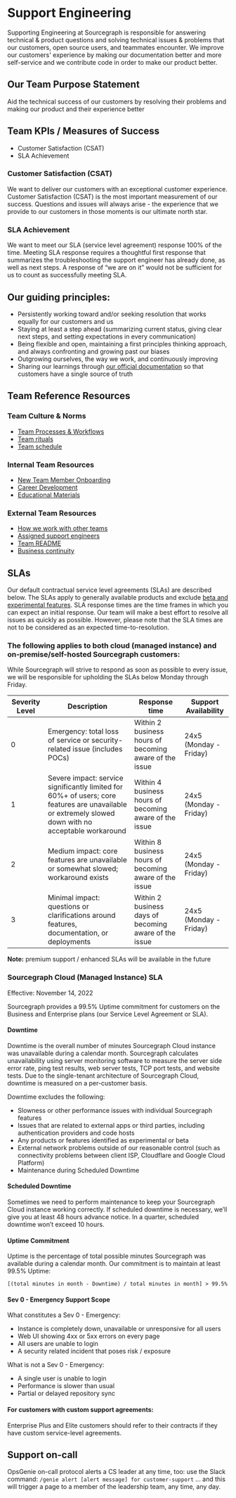 # Support Engineering

Supporting Engineering at Sourcegraph is responsible for answering technical & product questions and solving technical issues & problems that our customers, open source users, and teammates encounter. We improve our customers' experience by making our documentation better and more self-service and we contribute code in order to make our product better.

## Our Team Purpose Statement

Aid the technical success of our customers by resolving their problems and making our product and their experience better

## Team KPIs / Measures of Success

- Customer Satisfaction (CSAT)
- SLA Achievement

### Customer Satisfaction (CSAT)

We want to deliver our customers with an exceptional customer experience. Customer Satisfaction (CSAT) is the most important measurement of our success. Questions and issues will always arise - the experience that we provide to our customers in those moments is our ultimate north star.

### SLA Achievement

We want to meet our SLA (service level agreement) response 100% of the time. Meeting SLA response requires a thoughtful first response that summarizes the troubleshooting the support engineer has already done, as well as next steps. A response of “we are on it” would not be sufficient for us to count as successfully meeting SLA.

## Our guiding principles:

- Persistently working toward and/or seeking resolution that works equally for our customers and us
- Staying at least a step ahead (summarizing current status, giving clear next steps, and setting expectations in every communication)
- Being flexible and open, maintaining a first principles thinking approach, and always confronting and growing past our biases
- Outgrowing ourselves, the way we work, and continuously improving
- Sharing our learnings through [our official documentation](https://docs.sourcegraph.com/) so that customers have a single source of truth

## Team Reference Resources

### Team Culture & Norms

- [Team Processes & Workflows](process/index.md)
- [Team rituals](team-culture/index.md)
- [Team schedule](process/support-schedule.md)

### Internal Team Resources

- [New Team Member Onboarding](onboarding/index.md)
- [Career Development](career-growth/index.md)
- [Educational Materials](process/enablement/index.md)

### External Team Resources

- [How we work with other teams](process/engaging-other-teams.md)
- [Assigned support engineers](team/assigned-app-eng.md)
- [Team README](team/index.md)
- [Business continuity](process/business-continuity-plan.md)

## SLAs

Our default contractual service level agreements (SLAs) are described below. The SLAs apply to generally available products and exclude [beta and experimental features](https://docs.sourcegraph.com/admin/beta_and_experimental_features). SLA response times are the time frames in which you can expect an initial response. Our team will make a best effort to resolve all issues as quickly as possible. However, please note that the SLA times are not to be considered as an expected time-to-resolution.

### The following applies to both cloud (managed instance) and on-premise/self-hosted Sourcegraph customers:

While Sourcegraph will strive to respond as soon as possible to every issue, we will be responsible for upholding the SLAs below Monday through Friday.

| Severity Level | Description                                                                                                                                          | Response time                                          | Support Availability   |
| -------------- | ---------------------------------------------------------------------------------------------------------------------------------------------------- | ------------------------------------------------------ | ---------------------- |
| 0              | Emergency: total loss of service or security-related issue (includes POCs)                                                                           | Within 2 business hours of becoming aware of the issue | 24x5 (Monday - Friday) |
| 1              | Severe impact: service significantly limited for 60%+ of users; core features are unavailable or extremely slowed down with no acceptable workaround | Within 4 business hours of becoming aware of the issue | 24x5 (Monday - Friday) |
| 2              | Medium impact: core features are unavailable or somewhat slowed; workaround exists                                                                   | Within 8 business hours of becoming aware of the issue | 24x5 (Monday - Friday) |
| 3              | Minimal impact: questions or clarifications around features, documentation, or deployments                                                           | Within 2 business days of becoming aware of the issue  | 24x5 (Monday - Friday) |

**Note:** premium support / enhanced SLAs will be available in the future

### Sourcegraph Cloud (Managed Instance) SLA

Effective: November 14, 2022

Sourcegraph provides a 99.5% Uptime commitment for customers on the Business and Enterprise plans (our Service Level Agreement or SLA).

#### Downtime

Downtime is the overall number of minutes Sourcegraph Cloud instance was unavailable during a calendar month. Sourcegraph calculates unavailability using server monitoring software to measure the server side error rate, ping test results, web server tests, TCP port tests, and website tests. Due to the single-tenant architecture of Sourcegraph Cloud, downtime is measured on a per-customer basis.

Downtime excludes the following:

- Slowness or other performance issues with individual Sourcegraph features
- Issues that are related to external apps or third parties, including authentication providers and code hosts
- Any products or features identified as experimental or beta
- External network problems outside of our reasonable control (such as connectivity problems between client ISP, Cloudflare and Google Cloud Platform)
- Maintenance during Scheduled Downtime

#### Scheduled Downtime

Sometimes we need to perform maintenance to keep your Sourcegraph Cloud instance working correctly. If scheduled downtime is necessary, we’ll give you at least 48 hours advance notice. In a quarter, scheduled downtime won’t exceed 10 hours.

#### Uptime Commitment

Uptime is the percentage of total possible minutes Sourcegraph was available during a calendar month. Our commitment is to maintain at least 99.5% Uptime:

```
[(total minutes in month - Downtime) / total minutes in month] > 99.5%
```

#### Sev 0 - Emergency Support Scope

What constitutes a Sev 0 - Emergency:

- Instance is completely down, unavailable or unresponsive for all users
- Web UI showing 4xx or 5xx errors on every page
- All users are unable to login
- A security related incident that poses risk / exposure

What is not a Sev 0 - Emergency:

- A single user is unable to login
- Performance is slower than usual
- Partial or delayed repository sync

#### For customers with custom support agreements:

Enterprise Plus and Elite customers should refer to their contracts if they have custom service-level agreements.

## Support on-call

OpsGenie on-call protocol alerts a CS leader at any time, too: use the Slack command: `/genie alert [alert message] for customer-support` ... and this will trigger a page to a member of the leadership team, any time, any day.
